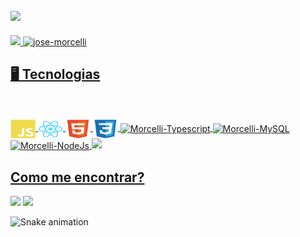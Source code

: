 

## <img src="https://readme-typing-svg.demolab.com?font=Exo+2&weight=800&size=26&duration=3000&pause=450&color=F77100&multiline=true&width=495&height=170&lines=Seja+bem+vindo(a)+ao+meu+perfil.;Eu+sou+Jos%C3%A9+Morcelli;Desenvolvedor+Full-Stack+em+forma%C3%A7%C3%A3o;na+Labenu.;Sou+de+S%C3%A3o+Paulo+-+SP"/>

<div>
  <a href="https://github.com/josemorcelli">
  <img height="175em" src="https://github-readme-stats.vercel.app/api?username=josemorcelli&show_icons=true&theme=highcontrast&include_all_commits=true&count_private=true"/>
   <img height="175em" src="https://github-readme-stats.vercel.app/api/top-langs/?username=josemorcelli&layout=compact&langs_count=7&theme=highcontrast" alt="jose-morcelli"/>

## 🖥️ Tecnologias
      
 </div>
 <br>
 
<div style="display: inline_block"><br>
  <img align="center" alt="Morcelli-Js" height="30" width="40" src="https://raw.githubusercontent.com/devicons/devicon/master/icons/javascript/javascript-plain.svg">
    <img align="center" alt="Morcelli-React" height="30" width="40" src="https://raw.githubusercontent.com/devicons/devicon/master/icons/react/react-original.svg">
  <img align="center" alt="Morcelli-HTML" height="30" width="40" src="https://raw.githubusercontent.com/devicons/devicon/master/icons/html5/html5-original.svg">
  <img align="center" alt="Morcelli-CSS" height="30" width="40" src="https://raw.githubusercontent.com/devicons/devicon/master/icons/css3/css3-original.svg">
  <img align="center" alt="Morcelli-Typescript" height="30" width="40" src="https://icongr.am/devicon/typescript-original.svg?size=57&color=currentColor">
  <img align="center" alt="Morcelli-MySQL" height="30" width="40" src="https://cdn-icons-png.flaticon.com/512/5968/5968313.png" title="mysql icons">
  <img align="center" alt="Morcelli-NodeJs" height="30" width="40" src="https://camo.githubusercontent.com/900baefb89e187c8b32cdbb3b440d1502fe8f30a1a335cc5dc5868af0142f8b1/68747470733a2f2f63646e2e6a7364656c6976722e6e65742f67682f64657669636f6e732f64657669636f6e2f69636f6e732f6e6f64656a732f6e6f64656a732d6f726967696e616c2e737667" title="nodeJs">
  
  <img src="https://readme-typing-svg.demolab.com?font=Exo+2&weight=500&size=32&duration=2000&pause=450&color=F77202&width=160&height=70&lines=JavaScript;React+Js;HTML;CSS;TypeScript;MySQL;Node+Js"/>
  
</div>
  
   ## Como me encontrar?
  
  <div> 
   <a href = "mailto:josemorcelli1@gmail.com"><img src="https://img.shields.io/badge/Gmail-D14836?style=for-the-badge&logo=gmail&logoColor=white" target="_blank"></a>
  <a href="https://www.linkedin.com/in/josemorcelli/" target="_blank"><img src="https://img.shields.io/badge/LinkedIn-0077B5?style=for-the-badge&logo=linkedin&logoColor=white" target="_blank"></a> 
  </div>
  
<div>
 
  ![Snake animation](https://github.com/josemorcelli/josemorcelli/blob/output/github-contribution-grid-snake.svg)
    
</div>
